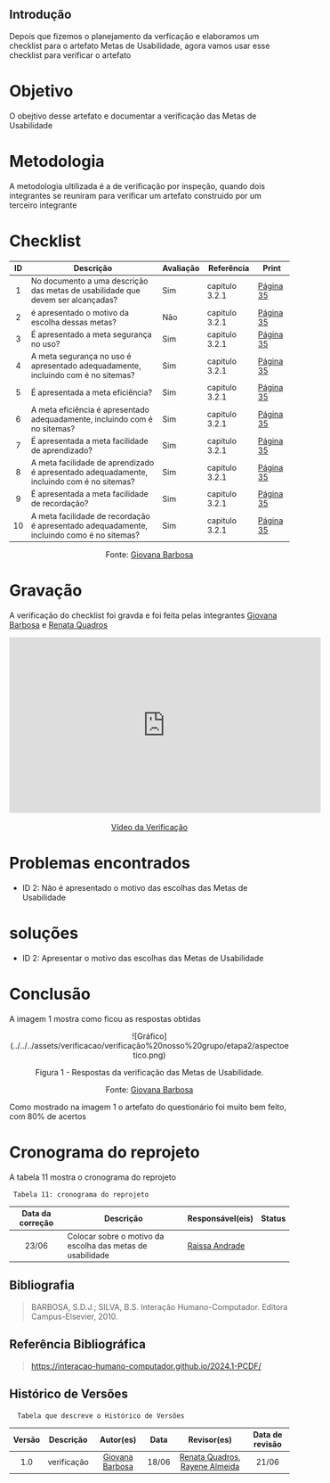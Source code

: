 ## Introdução
Depois que fizemos o planejamento da verficação e elaboramos um checklist para o artefato Metas de Usabilidade, agora vamos usar esse checklist para verificar o artefato

# Objetivo
O obejtivo desse artefato e documentar a verificação das Metas de Usabilidade

# Metodologia
A metodologia ultilizada é a de verificação por inspeção, quando dois integrantes se reuniram para verificar um artefato construido por um terceiro integrante

# Checklist
| ID | Descrição | Avaliação | Referência | Print |
| :----: | --------- | ---------- | ----------- | ------- |
|1|No documento a uma descrição das metas de usabilidade que devem ser alcançadas?|Sim|capitulo 3.2.1|[Página 35](../../../assets/verificacao/verificação%20nosso%20grupo/etapa%203/metasusabilidade.png)|
|2|é apresentado o motivo da escolha dessas metas?|Não|capitulo 3.2.1|[Página 35](../../../assets/verificacao/verificação%20nosso%20grupo/etapa%203/metasusabilidade.png)|
|3|É apresentado a meta segurança no  uso?|Sim|capitulo 3.2.1|[Página 35](../../../assets/verificacao/verificação%20nosso%20grupo/etapa%203/metasusabilidade.png)|
|4|A meta segurança no uso é apresentado adequadamente, incluindo com é no sitemas?|Sim|capitulo 3.2.1|[Página 35](../../../assets/verificacao/verificação%20nosso%20grupo/etapa%203/metasusabilidade.png)|
|5|É apresentada a meta eficiência?|Sim|capitulo 3.2.1|[Página 35](../../../assets/verificacao/verificação%20nosso%20grupo/etapa%203/metasusabilidade.png)|
|6|A meta eficiência é apresentado adequadamente, incluindo com é no sitemas?|Sim|capitulo 3.2.1|[Página 35](../../../assets/verificacao/verificação%20nosso%20grupo/etapa%203/metasusabilidade.png)|
|7|É apresentada a meta facilidade de aprendizado?|Sim|capitulo 3.2.1|[Página 35](../../../assets/verificacao/verificação%20nosso%20grupo/etapa%203/metasusabilidade.png)|
|8|A meta facilidade de aprendizado é apresentado adequadamente, incluindo com é no sitemas?|Sim|capitulo 3.2.1|[Página 35](../../../assets/verificacao/verificação%20nosso%20grupo/etapa%203/metasusabilidade.png)|
|9|É apresentada a meta facilidade de recordação?|Sim|capitulo 3.2.1|[Página 35](../../../assets/verificacao/verificação%20nosso%20grupo/etapa%203/metasusabilidade.png)|
|10|A meta facilidade de recordação é apresentado adequadamente, incluindo como é no sitemas?|Sim|capitulo 3.2.1|[Página 35](../../../assets/verificacao/verificação%20nosso%20grupo/etapa%203/metasusabilidade.png)|


<center> <p>Fonte: <a href="https://github.com/gio221">Giovana Barbosa</a></p></center>

# Gravação
A verificação do checklist foi gravda e foi feita pelas integrantes [Giovana Barbosa](https://github.com/gio221) e  [Renata Quadros](https://github.com/Renatinha28)

<p style="text-align: center"><iframe width="560" height="315" src="https://www.youtube.com/embed/5Bv6U6cWUQ8" title="YouTube video player" frameborder="0" allow="accelerometer; autoplay; clipboard-write; encrypted-media; gyroscope; picture-in-picture; web-share" referrerpolicy="strict-origin-when-cross-origin" allowfullscreen></iframe></p>
<p style="text-align: center"><a href="https://youtu.be/5Bv6U6cWUQ8" target="blanket">Vídeo da Verificação</a></p>

# Problemas encontrados

* ID 2: Não é apresentado o motivo das escolhas das Metas de Usabilidade

# soluções

* ID 2: Apresentar o motivo das escolhas das Metas de Usabilidade


# Conclusão
A imagem 1 mostra como ficou as respostas obtidas
<center>
![Gráfico](../../../assets/verificacao/verificação%20nosso%20grupo/etapa2/aspectoetico.png)
<div align="center">
<p> Figura 1 - Respostas da verificação das Metas de Usabilidade.</p>
 <center>  <p>Fonte: <a href="https://github.com/gio221">Giovana Barbosa</a></p></center>        
</div></center>

Como mostrado na imagem 1 o artefato do questionário foi muito bem feito, com 80% de acertos

# Cronograma do reprojeto
A tabela 11 mostra o cronograma do reprojeto

     Tabela 11: cronograma do reprojeto
| Data da correção | Descrição | Responsável(eis) | Status |
| :----------------------: | -------------------- | ---------------- | --------------- |
|23/06| Colocar sobre o motivo da escolha das metas de usabilidade|[Raissa Andrade](https://github.com/RaissaAndradeS)||

## Bibliografia
> BARBOSA, S.D.J.; SILVA, B.S. Interação Humano-Computador. Editora Campus-Elsevier, 2010.

## Referência Bibliográfica

> https://interacao-humano-computador.github.io/2024.1-PCDF/

## Histórico de Versões
      Tabela que descreve o Histórico de Versões

|     Versão       |     Descrição      |      Autor(es)      | Data           |  Revisor(es)          |Data de revisão|
| :----------------------------------------------------------: | :-------------------------------: | :-------------------------------------------------: | :-------------------------------: |  :-------------------------------: | :-------------------------------: |
| 1.0 | verificação |[Giovana Barbosa](https://github.com/gio221) | 18/06 |  [Renata Quadros](https://github.com/Renatinha28), [Rayene Almeida](https://github.com/rayenealmeida)| 21/06|

